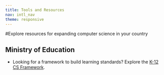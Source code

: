 ```yaml
---
title: Tools and Resources
nav: intl_nav
theme: responsive
---
```


<a name="ministry"></a>

#Explore resources for expanding computer science in your country 

## Ministry of Education 

* Looking for a framework to build learning standards? Explore the [K-12 CS Framework](https://k12cs.org/).


